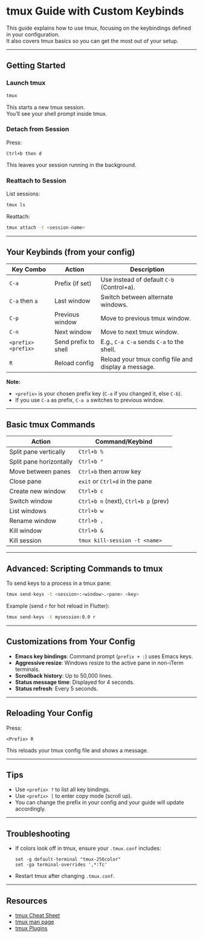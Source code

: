 # tmux Guide with Custom Keybinds

This guide explains how to use tmux, focusing on the keybindings defined in your configuration.  
It also covers tmux basics so you can get the most out of your setup.

---

## Getting Started

### Launch tmux

```sh
tmux
```
This starts a new tmux session.  
You’ll see your shell prompt inside tmux.

### Detach from Session

Press:
```
Ctrl+b then d
```
This leaves your session running in the background.

### Reattach to Session

List sessions:
```sh
tmux ls
```
Reattach:
```sh
tmux attach -t <session-name>
```

---

## Your Keybinds (from your config)

| Key Combo         | Action                      | Description                                               |
| ----------------- | -------------------------- | --------------------------------------------------------- |
| `C-a`             | Prefix (if set)            | Use instead of default `C-b` (Control+a).                 |
| `C-a` then `a`    | Last window                | Switch between alternate windows.                         |
| `C-p`             | Previous window            | Move to previous tmux window.                             |
| `C-n`             | Next window                | Move to next tmux window.                                 |
| `<prefix> <prefix>` | Send prefix to shell       | E.g., `C-a C-a` sends `C-a` to the shell.                 |
| `R`               | Reload config              | Reload your tmux config file and display a message.       |

**Note:**  
- `<prefix>` is your chosen prefix key (`C-a` if you changed it, else `C-b`).  
- If you use `C-a` as prefix, `C-a a` switches to previous window.

---

## Basic tmux Commands

| Action                      | Command/Keybind                      |
|-----------------------------|--------------------------------------|
| Split pane vertically       | `Ctrl+b %`                           |
| Split pane horizontally     | `Ctrl+b "`                           |
| Move between panes          | `Ctrl+b` then arrow key              |
| Close pane                  | `exit` or `Ctrl+d` in the pane       |
| Create new window           | `Ctrl+b c`                           |
| Switch window               | `Ctrl+b n` (next), `Ctrl+b p` (prev) |
| List windows                | `Ctrl+b w`                           |
| Rename window               | `Ctrl+b ,`                           |
| Kill window                 | `Ctrl+b &`                           |
| Kill session                | `tmux kill-session -t <name>`        |

---

## Advanced: Scripting Commands to tmux

To send keys to a process in a tmux pane:
```sh
tmux send-keys -t <session>:<window>.<pane> <key>
```
Example (send `r` for hot reload in Flutter):
```sh
tmux send-keys -t mysession:0.0 r
```

---

## Customizations from Your Config

- **Emacs key bindings**: Command prompt (`prefix + :`) uses Emacs keys.
- **Aggressive resize**: Windows resize to the active pane in non-iTerm terminals.
- **Scrollback history**: Up to 50,000 lines.
- **Status message time**: Displayed for 4 seconds.
- **Status refresh**: Every 5 seconds.

---

## Reloading Your Config

Press:
```
<Prefix> R
```
This reloads your tmux config file and shows a message.

---

## Tips

- Use `<prefix> ?` to list all key bindings.
- Use `<prefix> [` to enter copy mode (scroll up).
- You can change the prefix in your config and your guide will update accordingly.

---

## Troubleshooting

- If colors look off in tmux, ensure your `.tmux.conf` includes:
    ```
    set -g default-terminal "tmux-256color"
    set -ga terminal-overrides ',*:Tc'
    ```
- Restart tmux after changing `.tmux.conf`.

---

## Resources

- [tmux Cheat Sheet](https://tmuxcheatsheet.com/)
- [tmux man page](https://man7.org/linux/man-pages/man1/tmux.1.html)
- [tmux Plugins](https://github.com/tmux-plugins)
